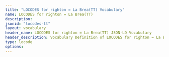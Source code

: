 ```yaml
---
title: "LOCODES for righton = La Brea(TT) Vocabulary"
name: LOCODES for righton = La Brea(TT) 
description: 
jsonid: "locodes-tt"
layout: vocabulary
header_name: LOCODES for righton = La Brea(TT) JSON-LD Vocabulary
header_description: Vocabulary Definition of LOCODES for righton = La Brea(TT) semantics in HTML format. JSON-LD format is available at [locodes-tt.jsonld](/vocabulary/locodes-tt.jsonld)
type: locode
options:
---
```

